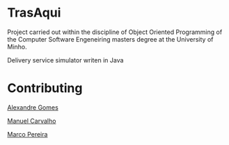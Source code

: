 # TrasAqui

Project carried out within the discipline of Object Oriented Programming of the Computer Software Engeneiring masters degree at the University of Minho.

Delivery service simulator writen in Java

# Contributing

[Alexandre Gomes](https://github.com/PietroPan)

[Manuel Carvalho](https://github.com/Nellkam)

[Marco Pereira](https://github.com/pereiramarco)
